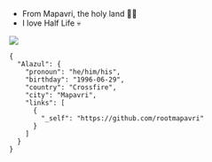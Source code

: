 - From Mapavri, the holy land 🤘🏼
- I love Half Life 💀

![ ](https://gist.githubusercontent.com/rootmapavri/bcf24b44344d63864d137941142c1404/raw/d3c676d8219b3bdc87b3235420b172e3daf1d48b/snark.gif)


```
{
  "Alazul": {
    "pronoun": "he/him/his",
    "birthday": "1996-06-29",
    "country": "Crossfire",
    "city": "Mapavri",
    "links": [
      {
        "_self": "https://github.com/rootmapavri"
      }
    ]
  }
}
```

